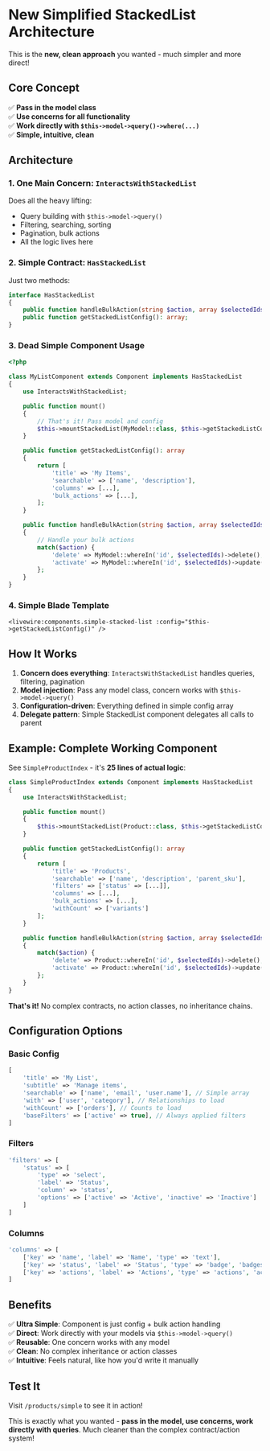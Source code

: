 # New Simplified StackedList Architecture

This is the **new, clean approach** you wanted - much simpler and more direct!

## Core Concept

✅ **Pass in the model class**  
✅ **Use concerns for all functionality**  
✅ **Work directly with `$this->model->query()->where(...)`**  
✅ **Simple, intuitive, clean**

## Architecture

### 1. One Main Concern: `InteractsWithStackedList`
Does all the heavy lifting:
- Query building with `$this->model->query()`
- Filtering, searching, sorting
- Pagination, bulk actions
- All the logic lives here

### 2. Simple Contract: `HasStackedList`
Just two methods:
```php
interface HasStackedList
{
    public function handleBulkAction(string $action, array $selectedIds): void;
    public function getStackedListConfig(): array;
}
```

### 3. Dead Simple Component Usage

```php
<?php

class MyListComponent extends Component implements HasStackedList
{
    use InteractsWithStackedList;

    public function mount()
    {
        // That's it! Pass model and config
        $this->mountStackedList(MyModel::class, $this->getStackedListConfig());
    }

    public function getStackedListConfig(): array
    {
        return [
            'title' => 'My Items',
            'searchable' => ['name', 'description'],
            'columns' => [...],
            'bulk_actions' => [...],
        ];
    }

    public function handleBulkAction(string $action, array $selectedIds): void
    {
        // Handle your bulk actions
        match($action) {
            'delete' => MyModel::whereIn('id', $selectedIds)->delete(),
            'activate' => MyModel::whereIn('id', $selectedIds)->update(['status' => 'active']),
        };
    }
}
```

### 4. Simple Blade Template
```blade
<livewire:components.simple-stacked-list :config="$this->getStackedListConfig()" />
```

## How It Works

1. **Concern does everything**: `InteractsWithStackedList` handles queries, filtering, pagination
2. **Model injection**: Pass any model class, concern works with `$this->model->query()`
3. **Configuration-driven**: Everything defined in simple config array
4. **Delegate pattern**: Simple StackedList component delegates all calls to parent

## Example: Complete Working Component

See `SimpleProductIndex` - it's **25 lines of actual logic**:

```php
class SimpleProductIndex extends Component implements HasStackedList
{
    use InteractsWithStackedList;

    public function mount()
    {
        $this->mountStackedList(Product::class, $this->getStackedListConfig());
    }

    public function getStackedListConfig(): array
    {
        return [
            'title' => 'Products',
            'searchable' => ['name', 'description', 'parent_sku'],
            'filters' => ['status' => [...]],
            'columns' => [...],
            'bulk_actions' => [...],
            'withCount' => ['variants']
        ];
    }

    public function handleBulkAction(string $action, array $selectedIds): void
    {
        match($action) {
            'delete' => Product::whereIn('id', $selectedIds)->delete(),
            'activate' => Product::whereIn('id', $selectedIds)->update(['status' => 'active']),
        };
    }
}
```

**That's it!** No complex contracts, no action classes, no inheritance chains.

## Configuration Options

### Basic Config
```php
[
    'title' => 'My List',
    'subtitle' => 'Manage items',
    'searchable' => ['name', 'email', 'user.name'], // Simple array
    'with' => ['user', 'category'], // Relationships to load
    'withCount' => ['orders'], // Counts to load
    'baseFilters' => ['active' => true], // Always applied filters
]
```

### Filters
```php
'filters' => [
    'status' => [
        'type' => 'select',
        'label' => 'Status', 
        'column' => 'status',
        'options' => ['active' => 'Active', 'inactive' => 'Inactive']
    ]
]
```

### Columns
```php
'columns' => [
    ['key' => 'name', 'label' => 'Name', 'type' => 'text'],
    ['key' => 'status', 'label' => 'Status', 'type' => 'badge', 'badges' => [...]],
    ['key' => 'actions', 'label' => 'Actions', 'type' => 'actions', 'actions' => [...]]
]
```

## Benefits

✅ **Ultra Simple**: Component is just config + bulk action handling  
✅ **Direct**: Work directly with your models via `$this->model->query()`  
✅ **Reusable**: One concern works with any model  
✅ **Clean**: No complex inheritance or action classes  
✅ **Intuitive**: Feels natural, like how you'd write it manually  

## Test It

Visit `/products/simple` to see it in action!

This is exactly what you wanted - **pass in the model, use concerns, work directly with queries**. Much cleaner than the complex contract/action system!